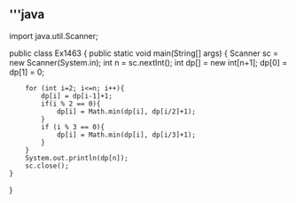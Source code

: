 '''java
---------------
import java.util.Scanner;

public class Ex1463 {
    public static void main(String[] args) {
        Scanner sc = new Scanner(System.in);
        int n = sc.nextInt();
        int dp[] = new int[n+1];
        dp[0] = dp[1] = 0;

        for (int i=2; i<=n; i++){
            dp[i] = dp[i-1]+1;
            if(i % 2 == 0){
                dp[i] = Math.min(dp[i], dp[i/2]+1);
            }
            if (i % 3 == 0){
                dp[i] = Math.min(dp[i], dp[i/3]+1);
            }
        }
        System.out.println(dp[n]);
        sc.close();
    }
}
